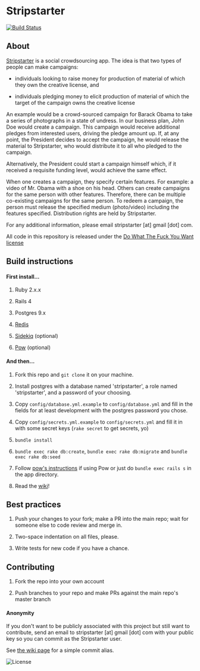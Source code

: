 # Stripstarter

[![Build Status](https://travis-ci.org/stripstarter/stripstarter.png)](https://travis-ci.org/stripstarter/stripstarter)

## About

[Stripstarter](http://www.stripstarter.us) is a social crowdsourcing app.  The idea is that two types of people can make campaigns:

* individuals looking to raise money for production of material of which they own the creative license, and

* individuals pledging money to elicit production of material of which the target of the campaign owns the creative license

An example would be a crowd-sourced campaign for Barack Obama to take a series of photographs in a state of undress.  In our business plan, John Doe would create a campaign.  This campaign would receive additional pledges from interested users, driving the pledge amount up.  If, at any point, the President decides to accept the campaign, he would release the material to Stripstarter, who would distribute it to all who pledged to the campaign.

Alternatively, the President could start a campaign himself which, if it received a requisite funding level, would achieve the same effect.

When one creates a campaign, they specify certain features.  For example: a video of Mr. Obama with a shoe on his head.  Others can create campaigns for the same person with other features.  Therefore, there can be multiple co-existing campaigns for the same person.  To redeem a campaign, the person must release the specified medium (photo/video) including the features specified.  Distribution rights are held by Stripstarter.

For any additional information, please email stripstarter [at] gmail [dot] com.

All code in this repository is released under the [Do What The Fuck You Want license](http://www.wtfpl.net/)

## Build instructions

#### First install...

1.  Ruby 2.x.x

2.  Rails 4

3.  Postgres 9.x

4.  [Redis](http://redis.io)

5.  [Sidekiq](https://github.com/mperham/sidekiq) (optional)

6.  [Pow](http://pow.cx/) (optional)

#### And then...

1.  Fork this repo and `git clone` it on your machine.

2.  Install postgres with a database named 'stripstarter', a role named 'stripstarter', and a password of your choosing.

3.  Copy `config/database.yml.example` to `config/database.yml` and fill in the fields for at least development with the postgres password you chose.

4.  Copy `config/secrets.yml.example` to `config/secrets.yml` and fill it in with some secret keys (`rake secret` to get secrets, yo)

5.  `bundle install`

6. `bundle exec rake db:create`, `bundle exec rake db:migrate` and `bundle exec rake db:seed`

7.  Follow [pow's instructions](http://pow.cx/) if using Pow or just do `bundle exec rails s` in the app directory.

8.  Read the [wiki](http://github.com/stripstarter/stripstarter/wiki)!


## Best practices

1.  Push your changes to your fork; make a PR into the main repo; wait for someone else to code review and merge in.

2.  Two-space indentation on all files, please.

3.  Write tests for new code if you have a chance.


## Contributing

1.  Fork the repo into your own account

2.  Push branches to your repo and make PRs against the main repo's master branch

#### Anonymity

If you don't want to be publicly associated with this project but still want to contribute, send an email to stripstarter [at] gmail [dot] com with your public key so you can commit as the Stripstarter user.

See [the wiki page](https://github.com/stripstarter/stripstarter/wiki/Command-line-shortcuts) for a simple commit alias.

![License](http://www.wtfpl.net/wp-content/uploads/2012/12/wtfpl-badge-1.png)
